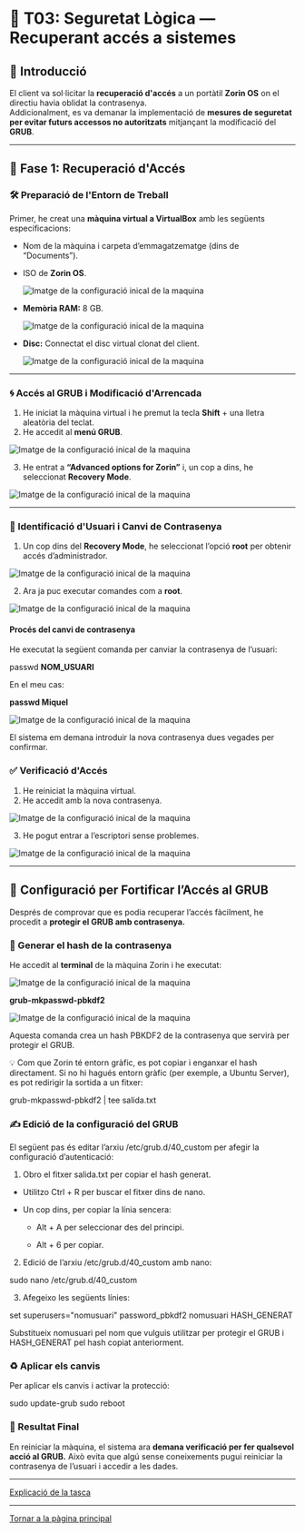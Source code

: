 # 🧰 T03: Seguretat Lògica — Recuperant accés a sistemes

## 📌 Introducció
El client va sol·licitar la **recuperació d'accés** a un portàtil **Zorin OS** on el directiu havia oblidat la contrasenya.  
Addicionalment, es va demanar la implementació de **mesures de seguretat per evitar futurs accessos no autoritzats** mitjançant la modificació del **GRUB**.

---

## 🧭 Fase 1: Recuperació d'Accés

### 🛠️ Preparació de l'Entorn de Treball
Primer, he creat una **màquina virtual a VirtualBox** amb les següents especificacions:

- Nom de la màquina i carpeta d’emmagatzematge (dins de “Documents”).  
- ISO de **Zorin OS**.

  ![Imatge de la configuració inical de la maquina](/tasca03/img/configuracioinicialmaquina.png)

- **Memòria RAM:** 8 GB.

  ![Imatge de la configuració inical de la maquina](/tasca03/img/configram.png)
  
- **Disc:** Connectat el disc virtual clonat del client.
  
  ![Imatge de la configuració inical de la maquina](/tasca03/img/configdisc.png)

---

### 🌀 Accés al GRUB i Modificació d'Arrencada
1. He iniciat la màquina virtual i he premut la tecla **Shift** + una lletra aleatòria del teclat.  
2. He accedit al **menú GRUB**.

![Imatge de la configuració inical de la maquina](/tasca03/img/advancedopt.png)
   
3. He entrat a **“Advanced options for Zorin”** i, un cop a dins, he seleccionat **Recovery Mode**.

![Imatge de la configuració inical de la maquina](/tasca03/img/recoverymode.png)

---

### 👤 Identificació d'Usuari i Canvi de Contrasenya
1. Un cop dins del **Recovery Mode**, he seleccionat l’opció **root** per obtenir accés d’administrador.

![Imatge de la configuració inical de la maquina](/tasca03/img/menuperentrarroot.png)
    
2. Ara ja puc executar comandes com a **root**.

![Imatge de la configuració inical de la maquina](/tasca03/img/terminalroot.png)

#### Procés del canvi de contrasenya
He executat la següent comanda per canviar la contrasenya de l’usuari:

passwd **NOM_USUARI**

En el meu cas:

**passwd Miquel**

![Imatge de la configuració inical de la maquina](/tasca03/img/canvipasswd.png)

El sistema em demana introduir la nova contrasenya dues vegades per confirmar.

### ✅ Verificació d'Accés
1. He reiniciat la màquina virtual.
2. He accedit amb la nova contrasenya.

![Imatge de la configuració inical de la maquina](/tasca03/img/comprobaciocontra.png)
   
3. He pogut entrar a l’escriptori sense problemes.

![Imatge de la configuració inical de la maquina](/tasca03/img/escriptori.png)

---

## 🔐 Configuració per Fortificar l’Accés al GRUB
Després de comprovar que es podia recuperar l’accés fàcilment, he procedit a **protegir el GRUB amb contrasenya.**

### 🧰 Generar el hash de la contrasenya
He accedit al **terminal** de la màquina Zorin i he executat:

![Imatge de la configuració inical de la maquina](/tasca03/img/terminal.png)

**grub-mkpasswd-pbkdf2**

![Imatge de la configuració inical de la maquina](/tasca03/img/terminal.png)

Aquesta comanda crea un hash PBKDF2 de la contrasenya que servirà per protegir el GRUB.

💡 Com que Zorin té entorn gràfic, es pot copiar i enganxar el hash directament.
Si no hi hagués entorn gràfic (per exemple, a Ubuntu Server), es pot redirigir la sortida a un fitxer:

grub-mkpasswd-pbkdf2 | tee salida.txt

### ✍️ Edició de la configuració del GRUB
El següent pas és editar l’arxiu /etc/grub.d/40_custom per afegir la configuració d’autenticació:

1. Obro el fitxer salida.txt per copiar el hash generat.

- Utilitzo Ctrl + R per buscar el fitxer dins de nano.

- Un cop dins, per copiar la línia sencera:

  - Alt + A per seleccionar des del principi.

  - Alt + 6 per copiar.

2. Edició de l’arxiu /etc/grub.d/40_custom amb nano:

sudo nano /etc/grub.d/40_custom

3. Afegeixo les següents línies:

set superusers="nomusuari"
password_pbkdf2 nomusuari HASH_GENERAT

Substitueix nomusuari pel nom que vulguis utilitzar per protegir el GRUB i HASH_GENERAT pel hash copiat anteriorment.

### ♻️ Aplicar els canvis

Per aplicar els canvis i activar la protecció:

sudo update-grub
sudo reboot

### 🧪 Resultat Final

En reiniciar la màquina, el sistema ara **demana verificació per fer qualsevol acció al GRUB.**
Això evita que algú sense coneixements pugui reiniciar la contrasenya de l’usuari i accedir a les dades.

---

[Explicació de la tasca](README.md)

---

[Tornar a la pàgina principal](../)


